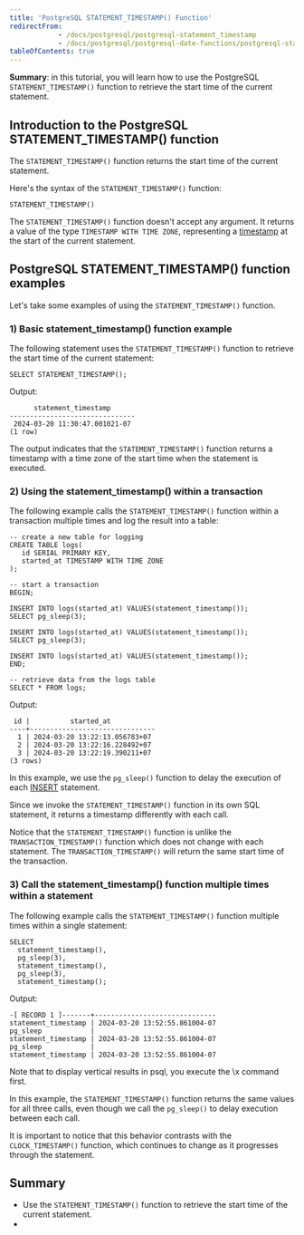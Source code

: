 ```yaml
---
title: 'PostgreSQL STATEMENT_TIMESTAMP() Function'
redirectFrom:
            - /docs/postgresql/postgresql-statement_timestamp 
            - /docs/postgresql/postgresql-date-functions/postgresql-statement_timestamp/
tableOfContents: true
---
```


**Summary**: in this tutorial, you will learn how to use the PostgreSQL `STATEMENT_TIMESTAMP()` function to retrieve the start time of the current statement.



## Introduction to the PostgreSQL STATEMENT_TIMESTAMP() function



The `STATEMENT_TIMESTAMP()` function returns the start time of the current statement.



Here's the syntax of the `STATEMENT_TIMESTAMP()` function:



```
STATEMENT_TIMESTAMP()
```



The `STATEMENT_TIMESTAMP()` function doesn't accept any argument. It returns a value of the type `TIMESTAMP WITH TIME ZONE`, representing a [timestamp](/docs/postgresql/postgresql-timestamp) at the start of the current statement.



## PostgreSQL STATEMENT_TIMESTAMP() function examples



Let's take some examples of using the `STATEMENT_TIMESTAMP()` function.



### 1) Basic statement_timestamp() function example



The following statement uses the `STATEMENT_TIMESTAMP()` function to retrieve the start time of the current statement:



```
SELECT STATEMENT_TIMESTAMP();
```



Output:



```
      statement_timestamp
-------------------------------
 2024-03-20 11:30:47.001021-07
(1 row)
```



The output indicates that the `STATEMENT_TIMESTAMP()` function returns a timestamp with a time zone of the start time when the statement is executed.



### 2) Using the statement_timestamp() within a transaction



The following example calls the `STATEMENT_TIMESTAMP()` function within a transaction multiple times and log the result into a table:



```
-- create a new table for logging
CREATE TABLE logs(
   id SERIAL PRIMARY KEY,
   started_at TIMESTAMP WITH TIME ZONE
);

-- start a transaction
BEGIN;

INSERT INTO logs(started_at) VALUES(statement_timestamp());
SELECT pg_sleep(3);

INSERT INTO logs(started_at) VALUES(statement_timestamp());
SELECT pg_sleep(3);

INSERT INTO logs(started_at) VALUES(statement_timestamp());
END;

-- retrieve data from the logs table
SELECT * FROM logs;
```



Output:



```
 id |          started_at
----+-------------------------------
  1 | 2024-03-20 13:22:13.056783+07
  2 | 2024-03-20 13:22:16.228492+07
  3 | 2024-03-20 13:22:19.390211+07
(3 rows)
```



In this example, we use the `pg_sleep()` function to delay the execution of each [INSERT](/docs/postgresql/postgresql-insert) statement.



Since we invoke the `STATEMENT_TIMESTAMP()` function in its own SQL statement, it returns a timestamp differently with each call.



Notice that the `STATEMENT_TIMESTAMP()` function is unlike the `TRANSACTION_TIMESTAMP()` function which does not change with each statement. The `TRANSACTION_TIMESTAMP()` will return the same start time of the transaction.



### 3) Call the statement_timestamp() function multiple times within a statement



The following example calls the `STATEMENT_TIMESTAMP()` function multiple times within a single statement:



```
SELECT
  statement_timestamp(),
  pg_sleep(3),
  statement_timestamp(),
  pg_sleep(3),
  statement_timestamp();
```



Output:



```
-[ RECORD 1 ]-------+------------------------------
statement_timestamp | 2024-03-20 13:52:55.861004-07
pg_sleep            |
statement_timestamp | 2024-03-20 13:52:55.861004-07
pg_sleep            |
statement_timestamp | 2024-03-20 13:52:55.861004-07
```



Note that to display vertical results in psql, you execute the \\x command first.



In this example, the `STATEMENT_TIMESTAMP()` function returns the same values for all three calls, even though we call the `pg_sleep()` to delay execution between each call.



It is important to notice that this behavior contrasts with the `CLOCK_TIMESTAMP()` function, which continues to change as it progresses through the statement.



## Summary



- Use the `STATEMENT_TIMESTAMP()` function to retrieve the start time of the current statement.
- 
